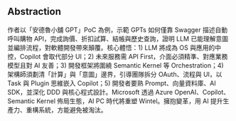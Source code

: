 ## Abstraction
作者以「安德魯小舖 GPT」PoC 為例，示範 GPTs 如何僅靠 Swagger 描述自動呼叫購物 API，完成詢價、折扣試算、結帳與歷史查詢，證明 LLM 已能理解意圖並編排流程，對軟體開發帶來顛覆。核心體悟：1) LLM 將成為 OS 與應用的中控，Copilot 會取代部分 UI；2) 未來服務需 API First，介面必須精準、對應業務模型且對 AI 友善；3) 開發框架將圍繞 Semantic Kernel 等 Orchestration；4) 架構師須劃清「計算」與「意圖」邊界，引導團隊拆分 OAuth、流程與 UI，以 Task 與 Plugin 思維嵌入 Copilot；5) 開發者要熟 Prompt、向量資料庫、AI SDK，並深化 DDD 與核心程式設計。Microsoft 透過 Azure OpenAI、Copilot、Semantic Kernel 佈局生態，AI PC 時代將重塑 Wintel。擁抱變革，用 AI 提升生產力、重構系統，方能避免被淘汰。